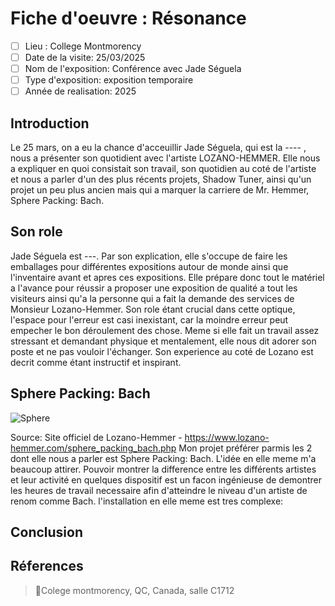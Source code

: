 # Fiche d'oeuvre : Résonance
- [ ] Lieu : College Montmorency 
- [ ] Date de la visite: 25/03/2025 
- [ ] Nom de l'exposition: Conférence avec Jade Séguela 
- [ ] Type d'exposition: exposition temporaire 
- [ ] Année de realisation: 2025 

## Introduction
Le 25 mars, on a eu la chance d'acceuillir Jade Séguela, qui est la ---- , nous a présenter son quotidient avec l'artiste LOZANO-HEMMER. Elle nous a expliquer en quoi consistait son travail, son quotidien au coté de l'artiste et nous a parler d'un des plus récents projets, Shadow Tuner, ainsi qu'un projet un peu plus ancien mais qui a marquer la carriere de Mr. Hemmer, Sphere Packing: Bach.

## Son role
Jade Séguela est ---. Par son explication, elle s'occupe de faire les emballages pour différentes expositions autour de monde ainsi que l'inventaire avant et apres ces expositions. Elle prépare donc tout le matériel a l'avance pour réussir a proposer une exposition de qualité a tout les visiteurs ainsi qu'a la personne qui a fait la demande des services de Monsieur Lozano-Hemmer. Son role étant crucial dans cette optique, l'espace pour l'erreur est casi inexistant, car la moindre erreur peut empecher le bon déroulement des chose. 
Meme si elle fait un travail assez stressant et demandant physique et mentalement, elle nous dit adorer son poste et ne pas vouloir l'échanger. Son experience au coté de Lozano est decrit comme étant instructif et inspirant. 

## Sphere Packing: Bach

![Sphere](.SphereImage2019.jpg)

Source: Site officiel de Lozano-Hemmer - https://www.lozano-hemmer.com/sphere_packing_bach.php
Mon projet préférer parmis les 2 dont elle nous a parler est Sphere Packing: Bach. 
L'idée en elle meme m'a beaucoup attirer. Pouvoir montrer la difference entre les différents artistes et leur activité en quelques dispositif est un facon ingénieuse de demontrer les heures de travail necessaire afin d'atteindre le niveau d'un artiste de renom comme Bach. 
l'installation en elle meme est tres complexe: 

## Conclusion

## Réferences
> 📍Colege montmorency, QC, Canada, salle C1712
